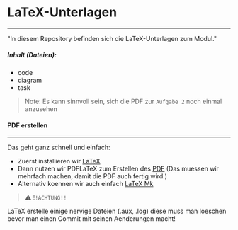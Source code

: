 # LaTeX-Unterlagen
---
"In diesem Repository befinden sich die LaTeX-Unterlagen zum Modul."

##### Inhalt (Dateien):

- code
- diagram
- task

> Note: Es kann sinnvoll sein, sich die PDF zur `Aufgabe 2` noch einmal anzusehen

#### PDF erstellen
---

Das geht ganz schnell und einfach:

- Zuerst installieren wir [LaTeX](tug.org/texlive/)
- Dann nutzen wir PDFLaTeX zum Erstellen des [PDF](pdflatex./task.tex) (Das muessen wir mehrfach machen, damit die PDF auch fertig wird.)
- Alternativ koennen wir auch einfach [LaTeX Mk](latexmk-pdf./task.tex)

>⚠️ !`!ACHTUNG!!`

LaTeX erstelle einige nervige Dateien (.aux, .log) diese muss man loeschen bevor
man einen Commit mit seinen Aenderungen macht!